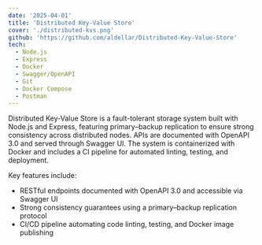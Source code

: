 ```yaml
---
date: '2025-04-01'
title: 'Distributed Key-Value Store'
cover: './distributed-kvs.png'
github: 'https://github.com/aldellar/Distributed-Key-Value-Store'
tech:
  - Node.js
  - Express
  - Docker
  - Swagger/OpenAPI
  - Git
  - Docker Compose
  - Postman
---
```


Distributed Key-Value Store is a fault-tolerant storage system built with Node.js and Express, featuring primary–backup replication to ensure strong consistency across distributed nodes. APIs are documented with OpenAPI 3.0 and served through Swagger UI. The system is containerized with Docker and includes a CI pipeline for automated linting, testing, and deployment.

Key features include:

- RESTful endpoints documented with OpenAPI 3.0 and accessible via Swagger UI
- Strong consistency guarantees using a primary–backup replication protocol
- CI/CD pipeline automating code linting, testing, and Docker image publishing
